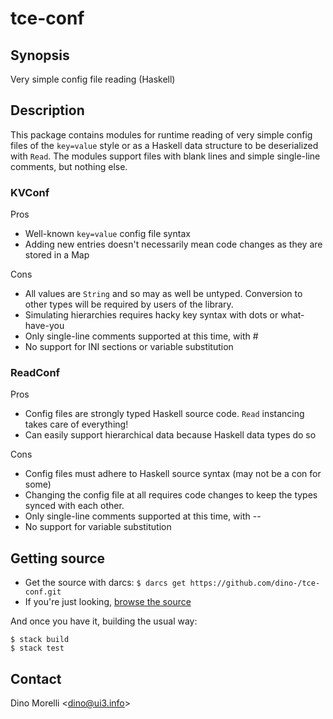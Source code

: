 # tce-conf


## Synopsis

Very simple config file reading (Haskell)


## Description

This package contains modules for runtime reading of very simple
config files of the `key=value` style or as a Haskell data structure
to be deserialized with `Read`. The modules support files with
blank lines and simple single-line comments, but nothing else.

### KVConf

Pros

- Well-known `key=value` config file syntax
- Adding new entries doesn't necessarily mean code changes as they
  are stored in a Map

Cons

- All values are `String` and so may as well be untyped. Conversion
  to other types will be required by users of the library.
- Simulating hierarchies requires hacky key syntax with dots or
  what-have-you
- Only single-line comments supported at this time, with #
- No support for INI sections or variable substitution


### ReadConf

Pros

- Config files are strongly typed Haskell source code. `Read`
  instancing takes care of everything!
- Can easily support hierarchical data because Haskell data types
  do so

Cons

- Config files must adhere to Haskell source syntax (may not be a
  con for some)
- Changing the config file at all requires code changes to keep
  the types synced with each other.
- Only single-line comments supported at this time, with --
- No support for variable substitution


## Getting source

- Get the source with darcs: `$ darcs get https://github.com/dino-/tce-conf.git`
- If you're just looking, [browse the source](https://github.com/dino-/tce-conf)

And once you have it, building the usual way:

    $ stack build
    $ stack test


## Contact

Dino Morelli <[dino@ui3.info](mailto:dino@ui3.info)>
